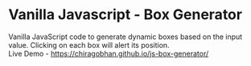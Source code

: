 # Vanilla Javascript - Box Generator
Vanilla JavaScript code to generate dynamic boxes based on the input value. Clicking on each box will alert its position.  
Live Demo - https://chiragobhan.github.io/js-box-generator/
